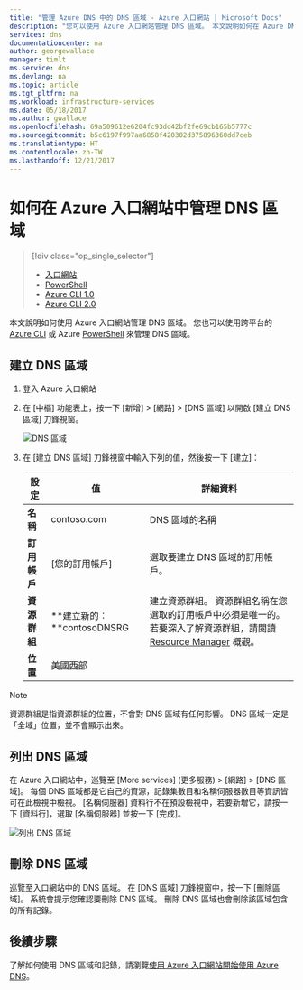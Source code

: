 ```yaml
---
title: "管理 Azure DNS 中的 DNS 區域 - Azure 入口網站 | Microsoft Docs"
description: "您可以使用 Azure 入口網站管理 DNS 區域。 本文說明如何在 Azure DNS 上更新、刪除及建立 DNS 區域"
services: dns
documentationcenter: na
author: georgewallace
manager: timlt
ms.service: dns
ms.devlang: na
ms.topic: article
ms.tgt_pltfrm: na
ms.workload: infrastructure-services
ms.date: 05/18/2017
ms.author: gwallace
ms.openlocfilehash: 69a509612e6204fc93dd42bf2fe69cb165b5777c
ms.sourcegitcommit: b5c6197f997aa6858f420302d375896360dd7ceb
ms.translationtype: HT
ms.contentlocale: zh-TW
ms.lasthandoff: 12/21/2017
---
```

# <a name="how-to-manage-dns-zones-in-the-azure-portal"></a>如何在 Azure 入口網站中管理 DNS 區域

> [!div class="op_single_selector"]
> * [入口網站](dns-operations-dnszones-portal.md)
> * [PowerShell](dns-operations-dnszones.md)
> * [Azure CLI 1.0](dns-operations-dnszones-cli-nodejs.md)
> * [Azure CLI 2.0](dns-operations-dnszones-cli.md)

本文說明如何使用 Azure 入口網站管理 DNS 區域。 您也可以使用跨平台的 [Azure CLI](dns-operations-dnszones-cli.md) 或 Azure [PowerShell](dns-operations-dnszones.md) 來管理 DNS 區域。

## <a name="create-a-dns-zone"></a>建立 DNS 區域

1. 登入 Azure 入口網站
2. 在 [中樞] 功能表上，按一下 [新增] > [網路] > [DNS 區域] 以開啟 [建立 DNS 區域] 刀鋒視窗。

    ![DNS 區域](./media/dns-operations-dnszones-portal/openzone650.png)

4. 在 [建立 DNS 區域] 刀鋒視窗中輸入下列的值，然後按一下 [建立]：


   | **設定** | **值** | **詳細資料** |
   |---|---|---|
   |**名稱**|contoso.com|DNS 區域的名稱|
   |**訂用帳戶**|[您的訂用帳戶]|選取要建立 DNS 區域的訂用帳戶。|
   |**資源群組**|**建立新的︰**contosoDNSRG|建立資源群組。 資源群組名稱在您選取的訂用帳戶中必須是唯一的。 若要深入了解資源群組，請閱讀 [Resource Manager](../azure-resource-manager/resource-group-overview.md?toc=%2fazure%2fdns%2ftoc.json#resource-groups) 概觀。|
   |**位置**|美國西部||

> [!NOTE]
> 資源群組是指資源群組的位置，不會對 DNS 區域有任何影響。 DNS 區域一定是「全域」位置，並不會顯示出來。

## <a name="list-dns-zones"></a>列出 DNS 區域

在 Azure 入口網站中，巡覽至 [More services] \(更多服務) > [網路] > [DNS 區域]。 每個 DNS 區域都是它自己的資源，記錄集數目和名稱伺服器數目等資訊皆可在此檢視中檢視。 [名稱伺服器] 資料行不在預設檢視中，若要新增它，請按一下 [資料行]，選取 [名稱伺服器] 並按一下 [完成]。

![列出 DNS 區域](./media/dns-operations-dnszones-portal/listzones.png)

## <a name="delete-a-dns-zone"></a>刪除 DNS 區域

巡覽至入口網站中的 DNS 區域。 在 [DNS 區域] 刀鋒視窗中，按一下 [刪除區域]。 系統會提示您確認要刪除 DNS 區域。 刪除 DNS 區域也會刪除該區域包含的所有記錄。

## <a name="next-steps"></a>後續步驟

了解如何使用 DNS 區域和記錄，請瀏覽[使用 Azure 入口網站開始使用 Azure DNS](dns-getstarted-portal.md)。